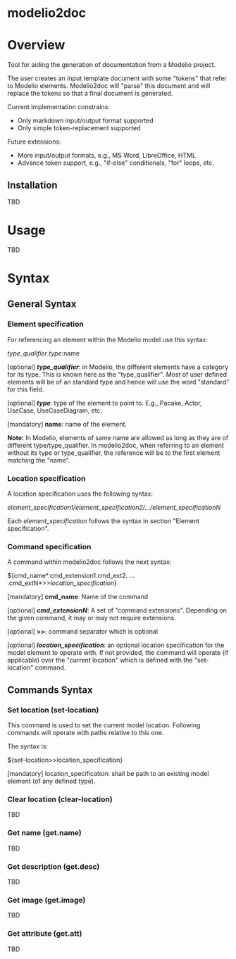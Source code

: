 # modelio2doc

# Overview

Tool for aiding the generation of documentation from a Modelio project.

The user creates an input template document with some "tokens" that refer to Modelio elements. Modelio2doc will "parse" this document and will replace the tokens so that a final document is generated. 

Current implementation constrains:

- Only markdown input/output format supported
- Only simple token-replacement supported

Future extensions:

- More input/output formats, e.g., MS Word, LibreOffice, HTML
- Advance token support, e.g., "if-else" conditionals, "for" loops, etc.

## Installation

TBD

# Usage

TBD

# Syntax

## General Syntax

### Element specification

For referencing an element within the Modelio model use this syntax:

*type_qualifier*.*type*:name

[optional] ***type_qualifier***: in Modelio, the different elements have a category for its type. This is known here as the "type_qualifier". Most of user defined elements will be of an standard type and hence will use the word "standard" for this field.

[optional] ***type***: type of the element to point to. E.g., Pacake, Actor, UseCase, UseCaseDiagram, etc.

[mandatory] **name**: name of the element.

**Note:** In Modelio, elements of same name are allowed as long as they are of different type/type_qualifier. In modelio2doc, when referring to an element without its type or type_qualifier, the reference will be to the first element matching the "name".

### Location specification

A location specification uses the following syntax:

*element_specification1/element_specification2/.../element_specificationN*

Each *element_specification* follows the syntax in section "Element specification".

### Command specification

A command within modelio2doc follows the next syntax:

${cmd_name*.cmd_extension1.cmd_ext2. ... .cmd_extN*>>*location_specification*}

[mandatory] **cmd_name**: Name of the command

[optional] ***cmd_extensionN***: A set of "command extensions". Depending on the given command, it may or may not require extensions.

[optional] **>>**: command separator which is optional

[optional] ***location_specification***: an optional location specification for the model element to operate with. If not provided, the command will operate (if applicable) over the "current location" which is defined with the "set-location" command.     

## Commands Syntax

### Set location (set-location)

This command is used to set the current model location. Following commands will operate with paths relative to this one.

The syntax is:

${set-location>>location_specification}

[mandatory] location_specification: shall be path to an existing model element (of any defined type).

### Clear location (clear-location)

TBD

### Get name (get.name)

TBD

### Get description (get.desc)

TBD

### Get image (get.image)

TBD

### Get attribute (get.att)

TBD

 